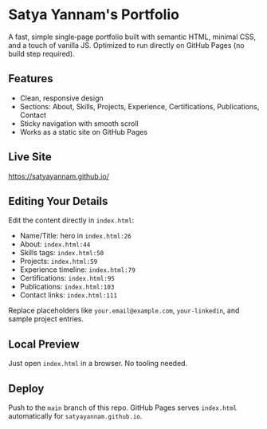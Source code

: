﻿# Satya Yannam's Portfolio

A fast, simple single‑page portfolio built with semantic HTML, minimal CSS, and a touch of vanilla JS. Optimized to run directly on GitHub Pages (no build step required).

## Features
- Clean, responsive design
- Sections: About, Skills, Projects, Experience, Certifications, Publications, Contact
- Sticky navigation with smooth scroll
- Works as a static site on GitHub Pages

## Live Site
https://satyayannam.github.io/

## Editing Your Details
Edit the content directly in `index.html`:
- Name/Title: hero in `index.html:26`
- About: `index.html:44`
- Skills tags: `index.html:50`
- Projects: `index.html:59`
- Experience timeline: `index.html:79`
- Certifications: `index.html:95`
- Publications: `index.html:103`
- Contact links: `index.html:111`

Replace placeholders like `your.email@example.com`, `your-linkedin`, and sample project entries.

## Local Preview
Just open `index.html` in a browser. No tooling needed.

## Deploy
Push to the `main` branch of this repo. GitHub Pages serves `index.html` automatically for `satyayannam.github.io`.
